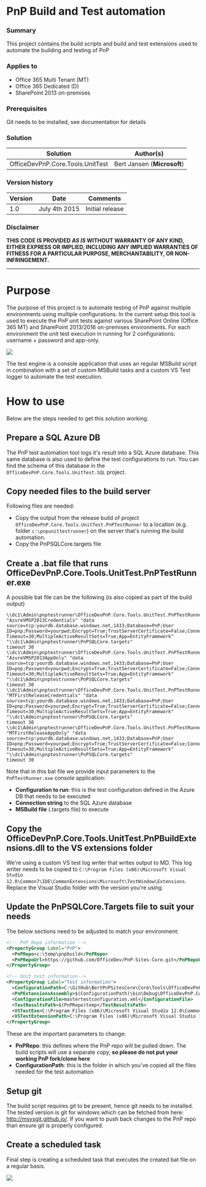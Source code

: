 # PnP Build and Test automation #

### Summary ###
This project contains the build scripts and build and test extensions used to automate the building and testing of PnP

### Applies to ###
-  Office 365 Multi Tenant (MT)
-  Office 365 Dedicated (D)
-  SharePoint 2013 on-premises

### Prerequisites ###
Git needs to be installed, see documentation for details

### Solution ###
Solution | Author(s)
---------|----------
OfficeDevPnP.Core.Tools.UnitTest | Bert Jansen (**Microsoft**)

### Version history ###
Version  | Date | Comments
---------| -----| --------
1.0  | July 4th 2015 | Initial release

### Disclaimer ###
**THIS CODE IS PROVIDED *AS IS* WITHOUT WARRANTY OF ANY KIND, EITHER EXPRESS OR IMPLIED, INCLUDING ANY IMPLIED WARRANTIES OF FITNESS FOR A PARTICULAR PURPOSE, MERCHANTABILITY, OR NON-INFRINGEMENT.**


----------

# Purpose #
The purpose of this project is to automate testing of PnP against multiple environments using multiple configurations. In the current setup this tool is used to execute the PnP unit tests against various SharePoint Online (Office 365 MT) and SharePoint 2013/2016 on-premises environments. For each environment the unit test execution in running for 2 configurations: username + password and app-only.

![](http://i.imgur.com/HPUvUJg.png)

The test engine is a console application that uses an regular MSBuild script in combination with a set of custom MSBuild tasks and a custom VS Test logger to automate the test execution.

# How to use #
Below are the steps needed to get this solution working.

## Prepare a SQL Azure DB ##
The PnP test automation tool logs it's result into a SQL Azure database. This same database is also used to define the test configurations to run. You can find the schema of this database in the `OfficeDevPnP.Core.Tools.UnitTest.SQL` project.

## Copy needed files to the build server ##
Following files are needed:
- Copy the output from the release build of project `OfficeDevPnP.Core.Tools.UnitTest.PnPTestRunner` to a location (e.g. folder `c:\pnpunittestrunner`) on the server that's running the build automation. 
- Copy the PnPSQLCore.targets file 

## Create a .bat file that runs OfficeDevPnP.Core.Tools.UnitTest.PnPTestRunner.exe ##
A possible bat file can be the following (is also copied as part of the build output)

```batch
\\dc1\Admin\pnptestrunner\OfficeDevPnP.Core.Tools.UnitTest.PnPTestRunner.exe "AzureVMSP2013Credentials" "data source=tcp:yourdb.database.windows.net,1433;Database=PnP;User ID=pnp;Password=yourpwd;Encrypt=True;TrustServerCertificate=False;Connection Timeout=30;MultipleActiveResultSets=True;App=EntityFramework" "\\dc1\Admin\pnptestrunner\PnPSQLCore.targets"
timeout 30
\\dc1\Admin\pnptestrunner\OfficeDevPnP.Core.Tools.UnitTest.PnPTestRunner.exe "AzureVMSP2013AppOnly" "data source=tcp:yourdb.database.windows.net,1433;Database=PnP;User ID=pnp;Password=yourpwd;Encrypt=True;TrustServerCertificate=False;Connection Timeout=30;MultipleActiveResultSets=True;App=EntityFramework" "\\dc1\Admin\pnptestrunner\PnPSQLCore.targets"
timeout 30
\\dc1\Admin\pnptestrunner\OfficeDevPnP.Core.Tools.UnitTest.PnPTestRunner.exe "MTFirstReleaseCredentials" "data source=tcp:yourdb.database.windows.net,1433;Database=PnP;User ID=pnp;Password=yourpwd;Encrypt=True;TrustServerCertificate=False;Connection Timeout=30;MultipleActiveResultSets=True;App=EntityFramework" "\\dc1\Admin\pnptestrunner\PnPSQLCore.targets"
timeout 30
\\dc1\Admin\pnptestrunner\OfficeDevPnP.Core.Tools.UnitTest.PnPTestRunner.exe "MTFirstReleaseAppOnly" "data source=tcp:yourdb.database.windows.net,1433;Database=PnP;User ID=pnp;Password=yourpwd;Encrypt=True;TrustServerCertificate=False;Connection Timeout=30;MultipleActiveResultSets=True;App=EntityFramework" "\\dc1\Admin\pnptestrunner\PnPSQLCore.targets"
timeout 30
```

Note that in this bat file we provide input parameters to the `PnPTestRunner.exe` console application:
- **Configuration to run**: this is the test configuration defined in the Azure DB that needs to be executed
- **Connection string** to the SQL Azure database
- **MSBuild file** (.targets file) to execute

## Copy the OfficeDevPnP.Core.Tools.UnitTest.PnPBuildExtensions.dll to the VS extensions folder ##
We're using a custom VS test log writer that writes output to MD. This log writer needs to be copied to `C:\Program Files (x86)\Microsoft Visual Studio 12.0\Common7\IDE\CommonExtensions\Microsoft\TestWindow\Extensions`. Replace the Visual Studio folder with the version you're using.

## Update the PnPSQLCore.Targets file to suit your needs ##
The below sections need to be adjusted to match your environment:

```XML
<!-- PnP Repo information -->
<PropertyGroup Label="PnP">
  <PnPRepo>c:\temp\pnpbuild</PnPRepo>
  <PnPRepoUrl>https://github.com/OfficeDev/PnP-Sites-Core.git</PnPRepoUrl>
</PropertyGroup>

<!-- Unit test information-->
<PropertyGroup Label="Test information">
  <ConfigurationPath>C:\GitHub\BertPnPSitesCore\Core\Tools\OfficeDevPnP.Core.Tools.UnitTest\OfficeDevPnP.Core.Tools.UnitTest.PnPBuildExtensions</ConfigurationPath>
  <PnPExtensionsAssembly>$(ConfigurationPath)\bin\Debug\OfficeDevPnP.Core.Tools.UnitTest.PnPBuildExtensions.dll</PnPExtensionsAssembly>
  <ConfigurationFile>mastertestconfiguration.xml</ConfigurationFile>
  <TestResultsPath>$(PnPRepo)temp</TestResultsPath>
  <VSTestExe>C:\Program Files (x86)\Microsoft Visual Studio 12.0\Common7\IDE\CommonExtensions\Microsoft\TestWindow\vstest.console.exe</VSTestExe>
  <VSTestExtensionPath>C:\Program Files (x86)\Microsoft Visual Studio 12.0\Common7\IDE\CommonExtensions\Microsoft\TestWindow\Extensions</VSTestExtensionPath>
</PropertyGroup>
```

These are the important parameters to change:
- **PnPRepo**: this defines where the PnP repo will be pulled down. The build scripts will use a separate copy, **so please do not put your working PnP fork/clone here**
- **ConfigurationPath**: this is the folder in which you've copied all the files needed for the test automation

## Setup git ##
The build script requires git to be present, hence git needs to be installed. The tested version is git for windows which can be fetched from here: http://msysgit.github.io/. If you want to push back changes to the PnP repo than ensure git is properly configured.

## Create a scheduled task ##
Final step is creating a scheduled task that executes the created bat file on a regular basis.

<img src="https://telemetry.sharepointpnp.com/pnp-sites-core/core/tools/OfficeDevPnP.Core.Tools.UnitTest" /> 
